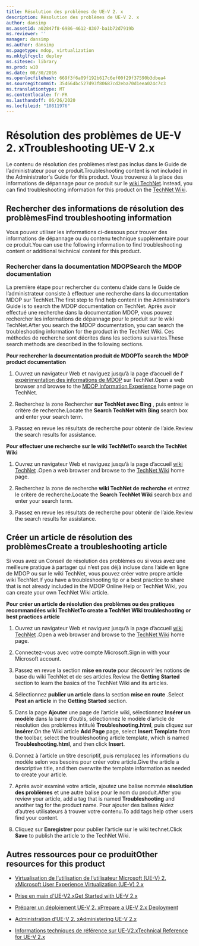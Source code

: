 ```yaml
---
title: Résolution des problèmes de UE-V 2. x
description: Résolution des problèmes de UE-V 2. x
author: dansimp
ms.assetid: a02847f8-6986-4612-8307-ba1b72d7919b
ms.reviewer: ''
manager: dansimp
ms.author: dansimp
ms.pagetype: mdop, virtualization
ms.mktglfcycl: deploy
ms.sitesec: library
ms.prod: w10
ms.date: 08/30/2016
ms.openlocfilehash: 669f3f6a09f192b617c6ef00f29f37590b3dbea4
ms.sourcegitcommit: 354664bc527d93f80687cd2eba70d1eea024c7c3
ms.translationtype: MT
ms.contentlocale: fr-FR
ms.lasthandoff: 06/26/2020
ms.locfileid: "10811976"
---
```

# <span data-ttu-id="6f5a2-103">Résolution des problèmes de UE-V 2. x</span><span class="sxs-lookup"><span data-stu-id="6f5a2-103">Troubleshooting UE-V 2.x</span></span>


<span data-ttu-id="6f5a2-104">Le contenu de résolution des problèmes n’est pas inclus dans le Guide de l’administrateur pour ce produit.</span><span class="sxs-lookup"><span data-stu-id="6f5a2-104">Troubleshooting content is not included in the Administrator's Guide for this product.</span></span> <span data-ttu-id="6f5a2-105">Vous trouverez à la place des informations de dépannage pour ce produit sur le [wiki TechNet](https://go.microsoft.com/fwlink/p/?LinkId=224905).</span><span class="sxs-lookup"><span data-stu-id="6f5a2-105">Instead, you can find troubleshooting information for this product on the [TechNet Wiki](https://go.microsoft.com/fwlink/p/?LinkId=224905).</span></span>

## <span data-ttu-id="6f5a2-106">Rechercher des informations de résolution des problèmes</span><span class="sxs-lookup"><span data-stu-id="6f5a2-106">Find troubleshooting information</span></span>


<span data-ttu-id="6f5a2-107">Vous pouvez utiliser les informations ci-dessous pour trouver des informations de dépannage ou du contenu technique supplémentaire pour ce produit.</span><span class="sxs-lookup"><span data-stu-id="6f5a2-107">You can use the following information to find troubleshooting content or additional technical content for this product.</span></span>

### <span data-ttu-id="6f5a2-108">Rechercher dans la documentation MDOP</span><span class="sxs-lookup"><span data-stu-id="6f5a2-108">Search the MDOP documentation</span></span>

<span data-ttu-id="6f5a2-109">La première étape pour rechercher du contenu d’aide dans le Guide de l’administrateur consiste à effectuer une recherche dans la documentation MDOP sur TechNet.</span><span class="sxs-lookup"><span data-stu-id="6f5a2-109">The first step to find help content in the Administrator’s Guide is to search the MDOP documentation on TechNet.</span></span> <span data-ttu-id="6f5a2-110">Après avoir effectué une recherche dans la documentation MDOP, vous pouvez rechercher les informations de dépannage pour le produit sur le wiki TechNet.</span><span class="sxs-lookup"><span data-stu-id="6f5a2-110">After you search the MDOP documentation, you can search the troubleshooting information for the product in the TechNet Wiki.</span></span> <span data-ttu-id="6f5a2-111">Ces méthodes de recherche sont décrites dans les sections suivantes.</span><span class="sxs-lookup"><span data-stu-id="6f5a2-111">These search methods are described in the following sections.</span></span>

**<span data-ttu-id="6f5a2-112">Pour rechercher la documentation produit de MDOP</span><span class="sxs-lookup"><span data-stu-id="6f5a2-112">To search the MDOP product documentation</span></span>**

1.  <span data-ttu-id="6f5a2-113">Ouvrez un navigateur Web et naviguez jusqu’à la page d’accueil de l' [expérimentation des informations de MDOP](https://go.microsoft.com/fwlink/p/?LinkId=236032) sur TechNet.</span><span class="sxs-lookup"><span data-stu-id="6f5a2-113">Open a web browser and browse to the [MDOP Information Experience](https://go.microsoft.com/fwlink/p/?LinkId=236032) home page on TechNet.</span></span>

2.  <span data-ttu-id="6f5a2-114">Recherchez la zone Rechercher **sur TechNet avec Bing** , puis entrez le critère de recherche.</span><span class="sxs-lookup"><span data-stu-id="6f5a2-114">Locate the **Search TechNet with Bing** search box and enter your search term.</span></span>

3.  <span data-ttu-id="6f5a2-115">Passez en revue les résultats de recherche pour obtenir de l’aide.</span><span class="sxs-lookup"><span data-stu-id="6f5a2-115">Review the search results for assistance.</span></span>

**<span data-ttu-id="6f5a2-116">Pour effectuer une recherche sur le wiki TechNet</span><span class="sxs-lookup"><span data-stu-id="6f5a2-116">To search the TechNet Wiki</span></span>**

1.  <span data-ttu-id="6f5a2-117">Ouvrez un navigateur Web et naviguez jusqu’à la page d’accueil [wiki TechNet](https://go.microsoft.com/fwlink/p/?LinkId=224905) .</span><span class="sxs-lookup"><span data-stu-id="6f5a2-117">Open a web browser and browse to the [TechNet Wiki](https://go.microsoft.com/fwlink/p/?LinkId=224905) home page.</span></span>

2.  <span data-ttu-id="6f5a2-118">Recherchez la zone de recherche **wiki TechNet de recherche** et entrez le critère de recherche.</span><span class="sxs-lookup"><span data-stu-id="6f5a2-118">Locate the **Search TechNet Wiki** search box and enter your search term.</span></span>

3.  <span data-ttu-id="6f5a2-119">Passez en revue les résultats de recherche pour obtenir de l’aide.</span><span class="sxs-lookup"><span data-stu-id="6f5a2-119">Review the search results for assistance.</span></span>

## <span data-ttu-id="6f5a2-120">Créer un article de résolution des problèmes</span><span class="sxs-lookup"><span data-stu-id="6f5a2-120">Create a troubleshooting article</span></span>


<span data-ttu-id="6f5a2-121">Si vous avez un Conseil de résolution des problèmes ou si vous avez une meilleure pratique à partager qui n’est pas déjà incluse dans l’aide en ligne de MDOP ou sur le wiki TechNet, vous pouvez créer votre propre article wiki TechNet.</span><span class="sxs-lookup"><span data-stu-id="6f5a2-121">If you have a troubleshooting tip or a best practice to share that is not already included in the MDOP Online Help or TechNet Wiki, you can create your own TechNet Wiki article.</span></span>

**<span data-ttu-id="6f5a2-122">Pour créer un article de résolution des problèmes ou des pratiques recommandées wiki TechNet</span><span class="sxs-lookup"><span data-stu-id="6f5a2-122">To create a TechNet Wiki troubleshooting or best practices article</span></span>**

1.  <span data-ttu-id="6f5a2-123">Ouvrez un navigateur Web et naviguez jusqu’à la page d’accueil [wiki TechNet](https://go.microsoft.com/fwlink/p/?LinkId=224905) .</span><span class="sxs-lookup"><span data-stu-id="6f5a2-123">Open a web browser and browse to the [TechNet Wiki](https://go.microsoft.com/fwlink/p/?LinkId=224905) home page.</span></span>

2.  <span data-ttu-id="6f5a2-124">Connectez-vous avec votre compte Microsoft.</span><span class="sxs-lookup"><span data-stu-id="6f5a2-124">Sign in with your Microsoft account.</span></span>

3.  <span data-ttu-id="6f5a2-125">Passez en revue la section **mise en route** pour découvrir les notions de base du wiki TechNet et de ses articles.</span><span class="sxs-lookup"><span data-stu-id="6f5a2-125">Review the **Getting Started** section to learn the basics of the TechNet Wiki and its articles.</span></span>

4.  <span data-ttu-id="6f5a2-126">Sélectionnez **publier un article** dans la section **mise en route** .</span><span class="sxs-lookup"><span data-stu-id="6f5a2-126">Select **Post an article** in the **Getting Started** section.</span></span>

5.  <span data-ttu-id="6f5a2-127">Dans la page **Ajouter** une page de l’article wiki, sélectionnez **Insérer un modèle** dans la barre d’outils, sélectionnez le modèle d’article de résolution des problèmes intitulé **Troubleshooting.html**, puis cliquez sur **Insérer**.</span><span class="sxs-lookup"><span data-stu-id="6f5a2-127">On the Wiki article **Add Page** page, select **Insert Template** from the toolbar, select the troubleshooting article template, which is named **Troubleshooting.html**, and then click **Insert**.</span></span>

6.  <span data-ttu-id="6f5a2-128">Donnez à l’article un titre descriptif, puis remplacez les informations du modèle selon vos besoins pour créer votre article.</span><span class="sxs-lookup"><span data-stu-id="6f5a2-128">Give the article a descriptive title, and then overwrite the template information as needed to create your article.</span></span>

7.  <span data-ttu-id="6f5a2-129">Après avoir examiné votre article, ajoutez une balise nommée **résolution des problèmes** et une autre balise pour le nom du produit.</span><span class="sxs-lookup"><span data-stu-id="6f5a2-129">After you review your article, add a tag that is named **Troubleshooting** and another tag for the product name.</span></span> <span data-ttu-id="6f5a2-130">Pour ajouter des balises Aidez d’autres utilisateurs à trouver votre contenu.</span><span class="sxs-lookup"><span data-stu-id="6f5a2-130">To add tags help other users find your content.</span></span>

8.  <span data-ttu-id="6f5a2-131">Cliquez sur **Enregistrer** pour publier l’article sur le wiki technet.</span><span class="sxs-lookup"><span data-stu-id="6f5a2-131">Click **Save** to publish the article to the TechNet Wiki.</span></span>

## <span data-ttu-id="6f5a2-132">Autres ressources pour ce produit</span><span class="sxs-lookup"><span data-stu-id="6f5a2-132">Other resources for this product</span></span>


-   [<span data-ttu-id="6f5a2-133">Virtualisation de l’utilisation de l’utilisateur Microsoft (UE-V) 2. x</span><span class="sxs-lookup"><span data-stu-id="6f5a2-133">Microsoft User Experience Virtualization (UE-V) 2.x</span></span>](index.md)

-   [<span data-ttu-id="6f5a2-134">Prise en main d'UE-V2.x</span><span class="sxs-lookup"><span data-stu-id="6f5a2-134">Get Started with UE-V 2.x</span></span>](get-started-with-ue-v-2x-new-uevv2.md)

-   [<span data-ttu-id="6f5a2-135">Préparer un déploiement UE-V 2. x</span><span class="sxs-lookup"><span data-stu-id="6f5a2-135">Prepare a UE-V 2.x Deployment</span></span>](prepare-a-ue-v-2x-deployment-new-uevv2.md)

-   [<span data-ttu-id="6f5a2-136">Administration d’UE-V 2. x</span><span class="sxs-lookup"><span data-stu-id="6f5a2-136">Administering UE-V 2.x</span></span>](administering-ue-v-2x-new-uevv2.md)

-   [<span data-ttu-id="6f5a2-137">Informations techniques de référence sur UE-V2.x</span><span class="sxs-lookup"><span data-stu-id="6f5a2-137">Technical Reference for UE-V 2.x</span></span>](technical-reference-for-ue-v-2x-both-uevv2.md)






 

 





